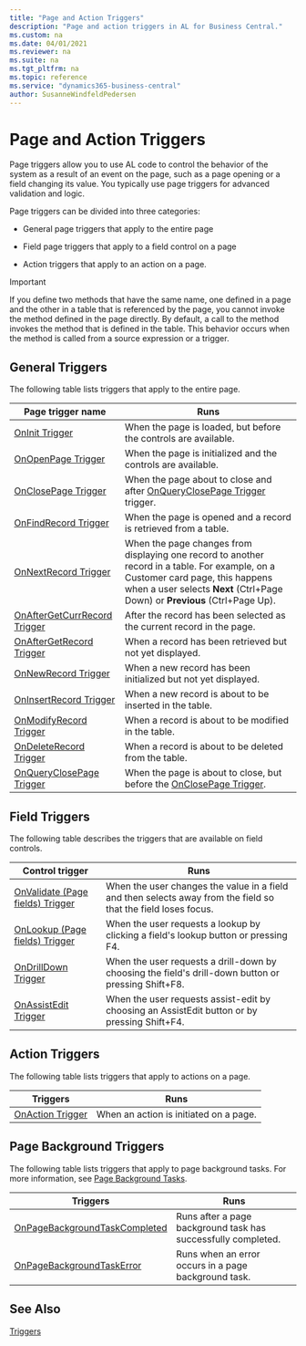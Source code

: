 ```yaml
---
title: "Page and Action Triggers"
description: "Page and action triggers in AL for Business Central."
ms.custom: na
ms.date: 04/01/2021
ms.reviewer: na
ms.suite: na
ms.tgt_pltfrm: na
ms.topic: reference
ms.service: "dynamics365-business-central"
author: SusanneWindfeldPedersen
---
```


# Page and Action Triggers

Page triggers allow you to use AL code to control the behavior of the system as a result of an event on the page, such as a page opening or a field changing its value. You typically use page triggers for advanced validation and logic.  

 Page triggers can be divided into three categories:  

- General page triggers that apply to the entire page  

- Field page triggers that apply to a field control on a page  

- Action triggers that apply to an action on a page.  

> [!IMPORTANT]  
> If you define two methods that have the same name, one defined in a page and the other in a table that is referenced by the page, you cannot invoke the method defined in the page directly. By default, a call to the method invokes the method that is defined in the table. This behavior occurs when the method is called from a source expression or a trigger.  

## General Triggers

The following table lists triggers that apply to the entire page.  

|Page trigger name|Runs|  
|-----------------------|--------------|  
|[OnInit Trigger](triggers-auto/page/devenv-oninit-page-trigger.md)|When the page is loaded, but before the controls are available.|  
|[OnOpenPage Trigger](triggers-auto/page/devenv-onopenpage-page-trigger.md)|When the page is initialized and the controls are available.|  
|[OnClosePage Trigger](triggers-auto/page/devenv-onclosepage-page-trigger.md)|When the page about to close and after [OnQueryClosePage Trigger](triggers-auto/page/devenv-onqueryclosepage-page-trigger.md) trigger.|  
|[OnFindRecord Trigger](triggers-auto/page/devenv-onfindrecord-page-trigger.md)|When the page is opened and a record is retrieved from a table.|  
|[OnNextRecord Trigger](triggers-auto/page/devenv-onnextrecord-page-Trigger.md)|When the page changes from displaying one record to another record in a table. For example, on a Customer card page, this happens when a user selects **Next** (Ctrl+Page Down) or **Previous** (Ctrl+Page Up).|  
|[OnAfterGetCurrRecord Trigger](triggers-auto/page/devenv-onaftergetcurrrecord-page-trigger.md)|After the record has been selected as the current record in the page.| 
|[OnAfterGetRecord Trigger](triggers-auto/page/devenv-onaftergetrecord-page-trigger.md)|When a record has been retrieved but not yet displayed.|  
|[OnNewRecord Trigger](triggers-auto/page/devenv-onnewrecord-page-trigger.md)|When a new record has been initialized but not yet displayed.|  
|[OnInsertRecord Trigger](triggers-auto/page/devenv-oninsertrecord-page-trigger.md)|When a new record is about to be inserted in the table.|  
|[OnModifyRecord Trigger](triggers-auto/page/devenv-onmodifyrecord-page-trigger.md)|When a record is about to be modified in the table.|  
|[OnDeleteRecord Trigger](triggers-auto/page/devenv-ondeleterecord-page-trigger.md)|When a record is about to be deleted from the table.|  
|[OnQueryClosePage Trigger](triggers-auto/page/devenv-onqueryclosepage-page-trigger.md)|When the page is about to close, but before the [OnClosePage Trigger](triggers-auto/page/devenv-onclosepage-page-trigger.md).|  

## Field Triggers

The following table describes the triggers that are available on field controls.  

|Control trigger|Runs|  
|---------------------|--------------|  
|[OnValidate (Page fields) Trigger](triggers-auto/pagefield/devenv-onvalidate-page-fields-pagefield-trigger.md)|When the user changes the value in a field and then selects away from the field so that the field loses focus.|  
|[OnLookup (Page fields) Trigger](triggers-auto/pagefield/devenv-onlookup-page-fields-pagefield-trigger.md)|When the user requests a lookup by clicking a field's lookup button or pressing F4.|  
|[OnDrillDown Trigger](triggers-auto/pagefield/devenv-ondrilldown-pagefield-trigger.md)|When the user requests a drill-down by choosing the field's drill-down button or pressing Shift+F8.|  
|[OnAssistEdit Trigger](triggers-auto/pagefield/devenv-onassistedit-pagefield-trigger.md)|When the user requests assist-edit by choosing an AssistEdit button or by pressing Shift+F4.|  

<!--NAV |[OnControlAddin Trigger](devenv-oncontroladdin-trigger.md)|When a control add-in is initiated on a page.| -->

## Action Triggers

The following table lists triggers that apply to actions on a page.  

|Triggers|Runs|  
|--------------|--------------|  
|[OnAction Trigger](triggers-auto/action/devenv-onaction-action-trigger.md)|When an action is initiated on a page.|  


## Page Background Triggers

The following table lists triggers that apply to page background tasks. For more information, see [Page Background Tasks](devenv-page-background-tasks.md).

|Triggers|Runs|
|--------|-----|
|[OnPageBackgroundTaskCompleted](triggers-auto/page/devenv-onpagebackgroundtaskcompleted-page-trigger.md)|Runs after a page background task has successfully completed.|
|[OnPageBackgroundTaskError](triggers-auto/page/devenv-onpagebackgroundtaskerror-page-trigger.md)|Runs when an error occurs in a page background task.|

## See Also

[Triggers](triggers-auto/devenv-triggers.md)
